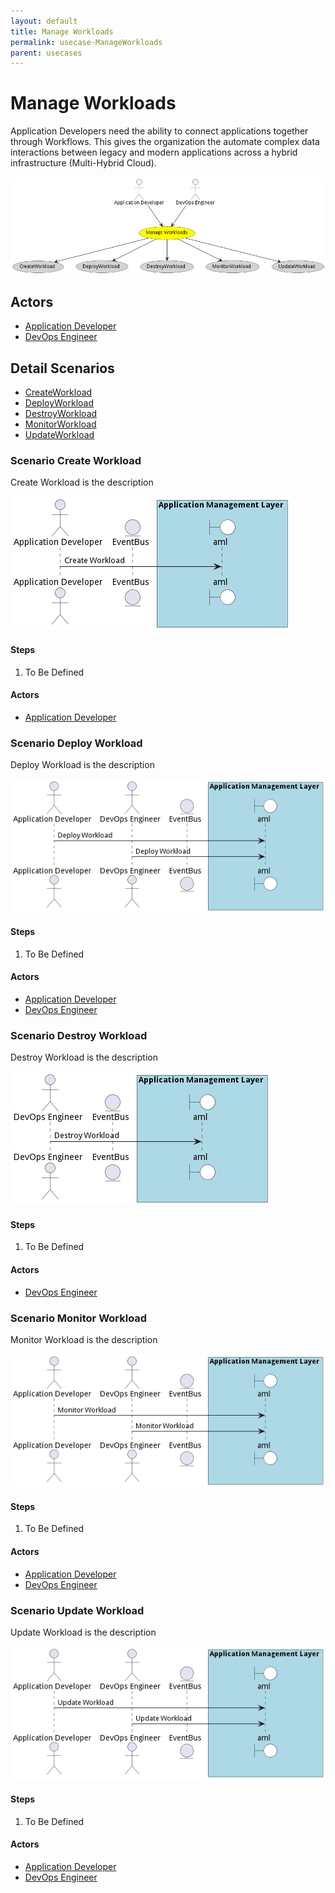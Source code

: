 ```yaml
---
layout: default
title: Manage Workloads
permalink: usecase-ManageWorkloads
parent: usecases
---
```

# Manage Workloads

Application Developers need the ability to connect applications together through Workflows. This gives the organization the automate complex data interactions between legacy and modern applications across a hybrid infrastructure (Multi-Hybrid Cloud).

![Activities Diagram](./Activities.png)

## Actors

* [Application Developer](actor-applicationdeveloper)
* [DevOps Engineer](actor-devops)











## Detail Scenarios

* [CreateWorkload](#scenario-CreateWorkload)
* [DeployWorkload](#scenario-DeployWorkload)
* [DestroyWorkload](#scenario-DestroyWorkload)
* [MonitorWorkload](#scenario-MonitorWorkload)
* [UpdateWorkload](#scenario-UpdateWorkload)



### Scenario Create Workload

Create Workload is the description

![Scenario CreateWorkload](./CreateWorkload.png)

#### Steps
1. To Be Defined

#### Actors

* [Application Developer](actor-applicationdeveloper)



### Scenario Deploy Workload

Deploy Workload is the description

![Scenario DeployWorkload](./DeployWorkload.png)

#### Steps
1. To Be Defined

#### Actors

* [Application Developer](actor-applicationdeveloper)
* [DevOps Engineer](actor-devops)



### Scenario Destroy Workload

Destroy Workload is the description

![Scenario DestroyWorkload](./DestroyWorkload.png)

#### Steps
1. To Be Defined

#### Actors

* [DevOps Engineer](actor-devops)



### Scenario Monitor Workload

Monitor Workload is the description

![Scenario MonitorWorkload](./MonitorWorkload.png)

#### Steps
1. To Be Defined

#### Actors

* [Application Developer](actor-applicationdeveloper)
* [DevOps Engineer](actor-devops)



### Scenario Update Workload

Update Workload is the description

![Scenario UpdateWorkload](./UpdateWorkload.png)

#### Steps
1. To Be Defined

#### Actors

* [Application Developer](actor-applicationdeveloper)
* [DevOps Engineer](actor-devops)




